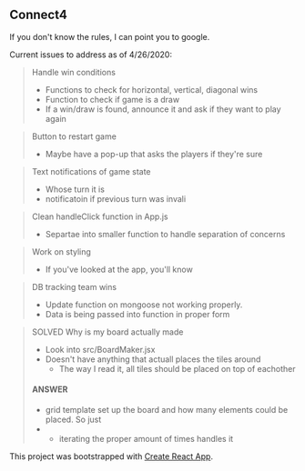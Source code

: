 ## Connect4

If you don't know the rules, I can point you to google.

Current issues to address as of 4/26/2020:
> Handle win conditions
> - Functions to check for horizontal, vertical, diagonal wins
> - Function to check if game is a draw
> - If a win/draw is found, announce it and ask if they want to play again

> Button to restart game
> - Maybe have a pop-up that asks the players if they're sure

> Text notifications of game state
> - Whose turn it is
> - notificatoin if previous turn was invali

> Clean handleClick function in App.js
> - Separtae into smaller function to handle separation of concerns

> Work on styling
> - If you've looked at the app, you'll know

> DB tracking team wins
> - Update function on mongoose not working properly.
> - Data is being passed into function in proper form

> SOLVED Why is my board actually made
> - Look into src/BoardMaker.jsx
> - Doesn't have anything that actuall places the tiles around
>   - The way I read it, all tiles should be placed on top of eachother
> #### ANSWER
> - grid template set up the board and how many elements could be placed. So just
> - - iterating the proper amount of times handles it


This project was bootstrapped with [Create React App](https://github.com/facebook/create-react-app).
